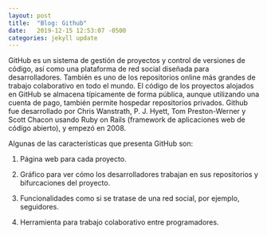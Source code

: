 ```yaml
---
layout: post
title:  "Blog: Github"
date:   2019-12-15 12:53:07 -0500
categories: jekyll update
---
```

GitHub es un sistema de gestión de proyectos y control de versiones de código, así como una plataforma de red social diseñada para desarrolladores. También es uno de los repositorios online más grandes de trabajo colaborativo en todo el mundo. El código de los proyectos alojados en GitHub se almacena típicamente de forma pública, aunque utilizando una cuenta de pago, también permite hospedar repositorios privados.
Github fue desarrollado por Chris Wanstrath, P. J. Hyett, Tom Preston-Werner y Scott Chacon usando Ruby on Rails (framework de aplicaciones web de código abierto), y empezó en 2008.

Algunas de las características que presenta GitHub son:

1) Página web para cada proyecto.

2) Gráfico para ver cómo los desarrolladores trabajan en sus repositorios y bifurcaciones del proyecto.

3) Funcionalidades como si se tratase de una red social, por ejemplo, seguidores.

4) Herramienta para trabajo colaborativo entre programadores.
